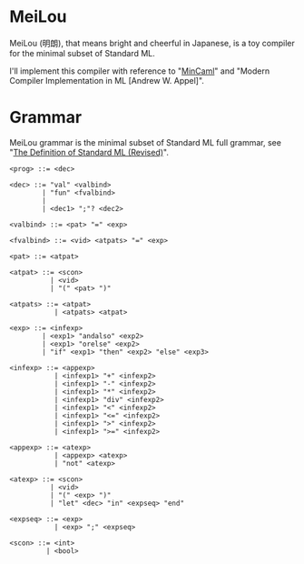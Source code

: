 # MeiLou

MeiLou (明朗), that means bright and cheerful in Japanese, is a toy compiler for the minimal subset of Standard ML.

I'll implement this compiler with reference to "[MinCaml](http://esumii.github.io/min-caml/)" and "Modern Compiler Implementation in ML [Andrew W. Appel]".

# Grammar

MeiLou grammar is the minimal subset of Standard ML full grammar, see "[The Definition of Standard ML (Revised)](https://mitpress.mit.edu/books/definition-standard-ml-revised-edition)".

```
<prog> ::= <dec>

<dec> ::= "val" <valbind>
        | "fun" <fvalbind>
        |
        | <dec1> ";"? <dec2>

<valbind> ::= <pat> "=" <exp>

<fvalbind> ::= <vid> <atpats> "=" <exp>

<pat> ::= <atpat>

<atpat> ::= <scon>
          | <vid>
          | "(" <pat> ")"

<atpats> ::= <atpat>
           | <atpats> <atpat>

<exp> ::= <infexp>
        | <exp1> "andalso" <exp2>
        | <exp1> "orelse" <exp2>
        | "if" <exp1> "then" <exp2> "else" <exp3>

<infexp> ::= <appexp>
           | <infexp1> "+" <infexp2>
           | <infexp1> "-" <infexp2>
           | <infexp1> "*" <infexp2>
           | <infexp1> "div" <infexp2>
           | <infexp1> "<" <infexp2>
           | <infexp1> "<=" <infexp2>
           | <infexp1> ">" <infexp2>
           | <infexp1> ">=" <infexp2>

<appexp> ::= <atexp>
           | <appexp> <atexp>
           | "not" <atexp>

<atexp> ::= <scon>
          | <vid>
          | "(" <exp> ")"
          | "let" <dec> "in" <expseq> "end"

<expseq> ::= <exp>
           | <exp> ";" <expseq>

<scon> ::= <int>
         | <bool>
```
